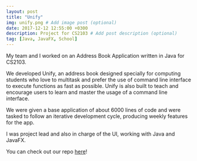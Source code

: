 ```yaml
---
layout: post
title: "Unify"
img: unify.png # Add image post (optional)
date: 2017-12-12 12:55:00 +0300
description: Project for CS2103 # Add post description (optional)
tag: [Java, JavaFX, School]
---
```


My team and I worked on an Address Book Application written in Java for CS2103.

We developed Unify, an address book designed specially for computing students who
love to multitask and prefer the use of command line interface to execute
functions as fast as possible. Unify is also built to teach and encourage users
to learn and master the usage of a command line interface.

We were given a base application of about 6000 lines of code and were tasked to
follow an iterative development cycle, producing weekly features for the app.

I was project lead and also in charge of the UI, working with Java and JavaFX.

You can check out our repo [here](https://github.com/CS2103AUG2017-W11-B4/main)!
